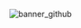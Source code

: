 ![banner_github](https://user-images.githubusercontent.com/63088252/171112866-2e2ae829-cf8b-461e-a1d7-d73a6b585694.jpg)
